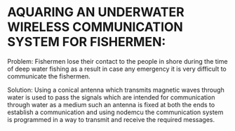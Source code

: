 # AQUARING AN UNDERWATER WIRELESS COMMUNICATION SYSTEM FOR FISHERMEN:

Problem: Fishermen lose their contact to the people in shore during the time of deep water fishing as a result in case any emergency it is very difficult to communicate the fishermen.

Solution: Using a conical antenna which transmits magnetic waves through water is used to pass the signals which are intended for communication through water as a medium such an antenna is fixed at both the ends to establish a communication and using nodemcu the communication system is programmed in a way to transmit and receive the required messages.
